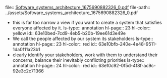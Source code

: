 file:: [Software_systems_architecture_1675690882326_0.pdf](../assets/Software_systems_architecture_1675690882326_0.pdf)
file-path:: ../assets/Software_systems_architecture_1675690882326_0.pdf

- this is far too narrow a view if you want to create a system that satisfies everyone affected by it.
  ls-type:: annotation
  hl-page:: 23
  hl-color:: yellow
  id:: 63e10bed-7cd9-4eb5-b20b-19ee61d3e49e
- We call the people affected by our system its stakeholders
  ls-type:: annotation
  hl-page:: 23
  hl-color:: red
  id:: 63e10bfb-240e-4e48-9511-1da0f11a23b1
- clearly identify your stakeholders, work with them to understand their concerns, balance their inevitably conflicting priorities
  ls-type:: annotation
  hl-page:: 24
  hl-color:: red
  id:: 63e10c92-0f5d-4f8f-ac9c-92e3c2c71366